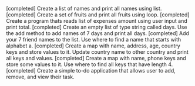 
  [completed]  Create a list of names and print all names using list.
   [completed] Create a set of fruits and print all fruits using loop.
  [completed]  Create a program thats reads list of expenses amount using user input and print total.
 [completed]   Create an empty list of type string called days. Use the add method to add names of 7 days and print all days.
 [completed]   Add your 7 friend names to the list. Use where to find a name that starts with alphabet a.
  [completed]  Create a map with name, address, age, country keys and store values to it. Update country name to other country and print all keys and values.
  [completed]  Create a map with name, phone keys and store some values to it. Use where to find all keys that have length 4.
  [completed] Create a simple to-do application that allows user to add, remove, and view their task.
